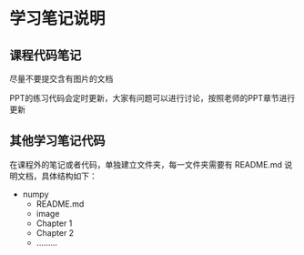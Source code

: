 # 学习笔记说明

## 课程代码笔记

尽量不要提交含有图片的文档

PPT的练习代码会定时更新，大家有问题可以进行讨论，按照老师的PPT章节进行更新





## 其他学习笔记代码

在课程外的笔记或者代码，单独建立文件夹，每一文件夹需要有 README.md 说明文档，具体结构如下：

- numpy
  - README.md
  - image
  - Chapter 1
  - Chapter 2
  - .........





